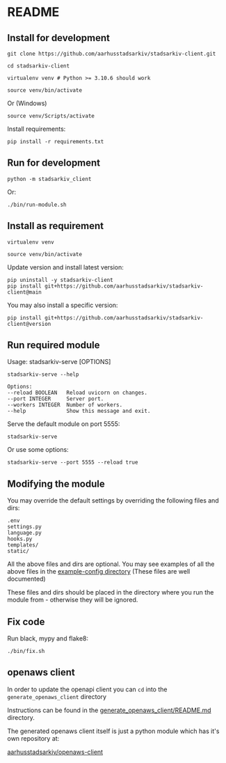 # README

## Install for development

    git clone https://github.com/aarhusstadsarkiv/stadsarkiv-client.git

    cd stadsarkiv-client

    virtualenv venv # Python >= 3.10.6 should work   

    source venv/bin/activate

Or (Windows)

    source venv/Scripts/activate

Install requirements:

    pip install -r requirements.txt

## Run for development

    python -m stadsarkiv_client

Or: 

    ./bin/run-module.sh

## Install as requirement

    virtualenv venv

    source venv/bin/activate

Update version and install latest version:

    pip uninstall -y stadsarkiv-client
    pip install git+https://github.com/aarhusstadsarkiv/stadsarkiv-client@main

You may also install a specific version:

    pip install git+https://github.com/aarhusstadsarkiv/stadsarkiv-client@version

## Run required module

Usage: stadsarkiv-serve [OPTIONS]

    stadsarkiv-serve --help

    Options:
    --reload BOOLEAN   Reload uvicorn on changes.
    --port INTEGER     Server port.
    --workers INTEGER  Number of workers.
    --help             Show this message and exit.

Serve the default module on port 5555:

    stadsarkiv-serve

Or use some options:

    stadsarkiv-serve --port 5555 --reload true

## Modifying the module

You may override the default settings by overriding the following files and dirs:

    .env
    settings.py
    language.py
    hooks.py
    templates/
    static/

All the above files and dirs are optional. You may see examples of all the above files in the 
[example-config directory](https://github.com/aarhusstadsarkiv/stadsarkiv-client/tree/main/example-config)
(These files are well documented)

These files and dirs should be placed in the directory where you run the module from - otherwise they will be ignored.

## Fix code

Run black, mypy and flake8:

    ./bin/fix.sh

## openaws client

In order to update the openapi client you can `cd` into the `generate_openaws_client` directory

Instructions can be found in the [generate_openaws_client/README.md](generate_openaws_client/README.md) directory. 

The generated openaws client itself is just a python module which has it's own repository at: 

[aarhusstadsarkiv/openaws-client](https://github.com/aarhusstadsarkiv/openaws-client)
